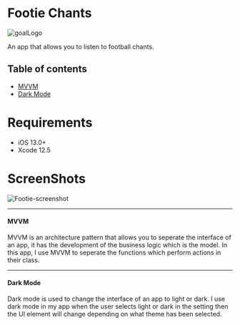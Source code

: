 # Footie Chants

![goalLogo](https://user-images.githubusercontent.com/36420903/121552089-15400b80-ca08-11eb-86a8-06967ba2c2f0.png)

An app that allows you to listen to football chants.

## Table of contents
* [MVVM](#MVVM)
* [Dark Mode](#DarkMode)

# Requirements
* iOS 13.0+
* Xcode 12.5 

# ScreenShots
 ![Footie-screenshot](https://user-images.githubusercontent.com/36420903/119168857-43f64200-ba59-11eb-9494-5434b5d1bc6b.png)

 ---
#### MVVM
MVVM is an architecture pattern that allows you to seperate the interface of an app, it has the development of the business logic which is the model. In this app, I use MVVM to seperate the functions which perform actions in their class.
 
 ---
#### Dark Mode
Dark mode is used to change the interface of an app to light or dark. I use dark mode in my app when the user selects light or dark in the setting then the UI element will change depending on what theme has been selected.
  
  
 
